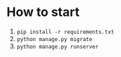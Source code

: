 # How to start

1. `pip install -r requirements.txt`
2. `python manage.py migrate`
3. `python manage.py runserver`
